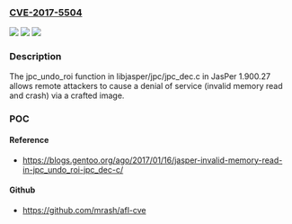 ### [CVE-2017-5504](https://cve.mitre.org/cgi-bin/cvename.cgi?name=CVE-2017-5504)
![](https://img.shields.io/static/v1?label=Product&message=n%2Fa&color=blue)
![](https://img.shields.io/static/v1?label=Version&message=n%2Fa&color=blue)
![](https://img.shields.io/static/v1?label=Vulnerability&message=n%2Fa&color=brighgreen)

### Description

The jpc_undo_roi function in libjasper/jpc/jpc_dec.c in JasPer 1.900.27 allows remote attackers to cause a denial of service (invalid memory read and crash) via a crafted image.

### POC

#### Reference
- https://blogs.gentoo.org/ago/2017/01/16/jasper-invalid-memory-read-in-jpc_undo_roi-jpc_dec-c/

#### Github
- https://github.com/mrash/afl-cve

